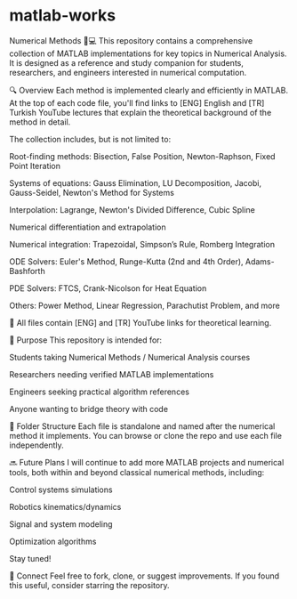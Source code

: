 # matlab-works

Numerical Methods 📐💻
This repository contains a comprehensive collection of MATLAB implementations for key topics in Numerical Analysis. It is designed as a reference and study companion for students, researchers, and engineers interested in numerical computation.

🔍 Overview
Each method is implemented clearly and efficiently in MATLAB. At the top of each code file, you'll find links to [ENG] English and [TR] Turkish YouTube lectures that explain the theoretical background of the method in detail.

The collection includes, but is not limited to:

Root-finding methods: Bisection, False Position, Newton-Raphson, Fixed Point Iteration

Systems of equations: Gauss Elimination, LU Decomposition, Jacobi, Gauss-Seidel, Newton's Method for Systems

Interpolation: Lagrange, Newton's Divided Difference, Cubic Spline

Numerical differentiation and extrapolation

Numerical integration: Trapezoidal, Simpson’s Rule, Romberg Integration

ODE Solvers: Euler's Method, Runge-Kutta (2nd and 4th Order), Adams-Bashforth

PDE Solvers: FTCS, Crank-Nicolson for Heat Equation

Others: Power Method, Linear Regression, Parachutist Problem, and more

🎥 All files contain [ENG] and [TR] YouTube links for theoretical learning.

🧠 Purpose
This repository is intended for:

Students taking Numerical Methods / Numerical Analysis courses

Researchers needing verified MATLAB implementations

Engineers seeking practical algorithm references

Anyone wanting to bridge theory with code

📁 Folder Structure
Each file is standalone and named after the numerical method it implements. You can browse or clone the repo and use each file independently.

🔜 Future Plans
I will continue to add more MATLAB projects and numerical tools, both within and beyond classical numerical methods, including:

Control systems simulations

Robotics kinematics/dynamics

Signal and system modeling

Optimization algorithms

Stay tuned!

🔗 Connect
Feel free to fork, clone, or suggest improvements. If you found this useful, consider starring the repository.